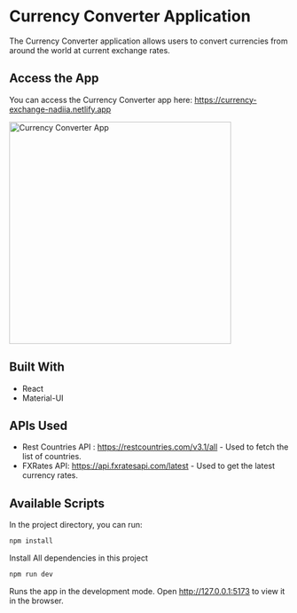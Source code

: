 # Currency Converter Application

The Currency Converter application allows users to convert currencies from around the world at current exchange rates.

## Access the App

You can access the Currency Converter app here: https://currency-exchange-nadiia.netlify.app

<img src="https://github.com/NadiiaSka/currency-converter/assets/82064570/1885a223-9726-406b-bbbc-2c7d8a25feaf" alt="Currency Converter App" width="400"/>

## Built With

- React
- Material-UI

## APIs Used

- Rest Countries API : https://restcountries.com/v3.1/all - Used to fetch the list of countries.
- FXRates API: https://api.fxratesapi.com/latest - Used to get the latest currency rates.

## Available Scripts

In the project directory, you can run:

```bash
npm install
```
Install All dependencies in this project

```bash
npm run dev
```
Runs the app in the development mode.
Open http://127.0.0.1:5173 to view it in the browser.
